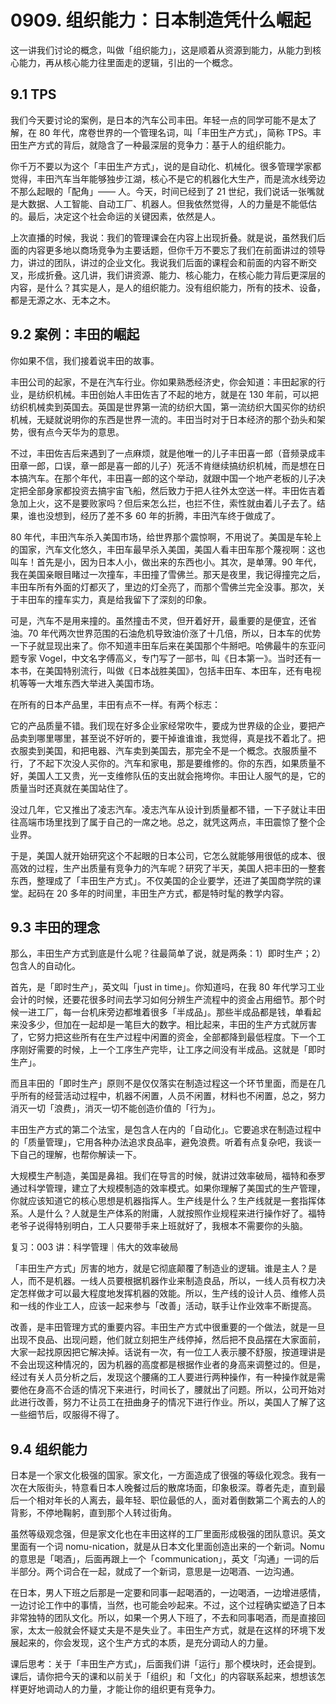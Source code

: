 # 0909. 组织能力：日本制造凭什么崛起

这一讲我们讨论的概念，叫做「组织能力」，这是顺着从资源到能力，从能力到核心能力，再从核心能力往里面走的逻辑，引出的一个概念。

## 9.1 TPS

我们今天要讨论的案例，是日本的汽车公司丰田。年轻一点的同学可能不是太了解，在 80 年代，席卷世界的一个管理名词，叫「丰田生产方式」，简称 TPS。丰田生产方式的背后，就隐含了一种最深层的竞争力：基于人的组织能力。

你千万不要以为这个「丰田生产方式」，说的是自动化、机械化。很多管理学家都觉得，丰田汽车当年能够独步江湖，核心不是它的机器化大生产，而是流水线旁边不那么起眼的「配角」—— 人。今天，时间已经到了 21 世纪，我们说话一张嘴就是大数据、人工智能、自动工厂、机器人。但我依然觉得，人的力量是不能低估的。最后，决定这个社会命运的关键因素，依然是人。

上次直播的时候，我说：我们的管理课会在内容上出现折叠。就是说，虽然我们后面的内容更多地以商场竞争为主要话题，但你千万不要忘了我们在前面讲过的领导力，讲过的团队，讲过的企业文化。我说我们后面的课程会和前面的内容不断交叉，形成折叠。这几讲，我们讲资源、能力、核心能力，在核心能力背后更深层的内容，是什么？其实是人，是人的组织能力。没有组织能力，所有的技术、设备，都是无源之水、无本之木。

## 9.2 案例：丰田的崛起

你如果不信，我们接着说丰田的故事。

丰田公司的起家，不是在汽车行业。你如果熟悉经济史，你会知道：丰田起家的行业，是纺织机械。丰田创始人丰田佐吉了不起的地方，就是在 130 年前，可以把纺织机械卖到英国去。英国是世界第一流的纺织大国，第一流纺织大国买你的纺织机械，无疑就说明你的东西是世界一流的。丰田当时对于日本经济的那个劲头和架势，很有点今天华为的意思。

不过，丰田佐吉后来遇到了一点麻烦，就是他唯一的儿子丰田喜一郎（音频录成丰田章一郎，口误，章一郎是喜一郎的儿子）死活不肯继续搞纺织机械，而是想在日本搞汽车。在那个年代，丰田喜一郎的这个举动，就跟中国一个地产老板的儿子决定把全部身家都投资去搞宇宙飞船，然后致力于把人往外太空送一样。丰田佐吉着急加上火，这不是要败家吗？但后来怎么拦，也拦不住，索性就由着儿子去了。结果，谁也没想到，经历了差不多 60 年的折腾，丰田汽车终于做成了。

80 年代，丰田汽车杀入美国市场，给世界那个震惊啊，不用说了。美国是车轮上的国家，汽车文化悠久，丰田车最早杀入美国，美国人看丰田车那个蔑视啊：这也叫车！首先是小，因为日本人小，做出来的东西也小。其次，是单薄。90 年代，我在美国亲眼目睹过一次撞车，丰田撞了雪佛兰。那天是夜里，我记得撞完之后，丰田车所有外面的灯都灭了，里边的灯全亮了，而那个雪佛兰完全没事。那次，关于丰田车的撞车实力，真是给我留下了深刻的印象。

可是，汽车不是用来撞的。虽然撞击不灵，但开着好开，最重要的是便宜，还省油。70 年代两次世界范围的石油危机导致油价涨了十几倍，所以，日本车的优势一下子就显现出来了。你不知道丰田车后来在美国那个牛掰吧。哈佛最牛的东亚问题专家 Vogel，中文名字傅高义，专门写了一部书，叫《日本第一》。当时还有一本书，在美国特别流行，叫做《日本战胜美国》，包括丰田车、本田车，还有电视机等等一大堆东西大举进入美国市场。

在所有的日本产品里，丰田有点不一样。有两个标志：

它的产品质量不错。我们现在好多企业家经常吹牛，要成为世界级的企业，要把产品卖到哪里哪里，甚至说不好听的，要干掉谁谁谁，我觉得，真是找不着北了。把衣服卖到美国，和把电器、汽车卖到美国去，那完全不是一个概念。衣服质量不行，了不起下次没人买你的。汽车和家电，那是要维修的。你的东西，如果质量不好，美国人工又贵，光一支维修队伍的支出就会拖垮你。丰田让人服气的是，它的质量当时还真就在美国站住了。

没过几年，它又推出了凌志汽车。凌志汽车从设计到质量都不错，一下子就让丰田往高端市场里找到了属于自己的一席之地。总之，就凭这两点，丰田震惊了整个企业界。

于是，美国人就开始研究这个不起眼的日本公司，它怎么就能够用很低的成本、很高效的过程，生产出质量有竞争力的汽车呢？研究了半天，美国人把丰田的一整套东西，整理成了「丰田生产方式」。不仅美国的企业要学，还进了美国商学院的课堂。起码在 20 多年的时间里，丰田生产方式，都是特时髦的教学内容。

## 9.3 丰田的理念

那么，丰田生产方式到底是什么呢？往最简单了说，就是两条：1）即时生产；2）包含人的自动化。

首先，是「即时生产」，英文叫「just in time」。你知道吗，在我 80 年代学习工业会计的时候，还要花很多时间去学习如何分辨生产流程中的资金占用细节。那个时候一进工厂，每一台机床旁边都堆着很多「半成品」。那些半成品都是钱，单看起来没多少，但加在一起却是一笔巨大的数字。相比起来，丰田的生产方式就厉害了，它努力把这些所有在生产过程中闲置的资金，全部都降到最低程度。下一个工序刚好需要的时候，上一个工序生产完毕，让工序之间没有半成品。这就是「即时生产」。

而且丰田的「即时生产」原则不是仅仅落实在制造过程这一个环节里面，而是在几乎所有的经营活动过程中，机器不闲置，人员不闲置，材料也不闲置，总之，努力消灭一切「浪费」，消灭一切不能创造价值的「行为」。

丰田生产方式的第二个法宝，是包含人在内的「自动化」。它要追求在制造过程中的「质量管理」，它用各种办法追求良品率，避免浪费。听着有点复杂吧，我谈一下自己的理解，也帮你解读一下。

大规模生产制造，美国是鼻祖。我们在导言的时候，就讲过效率破局，福特和泰罗通过科学管理，建立了大规模制造的效率模式。如果你理解了美国式的生产管理，你就应该知道它的核心思想是机器指挥人。生产线是什么？生产线就是一套指挥体系。人是什么？人就是生产体系的附庸，人就按照作业规程来进行操作好了。福特老爷子说得特别明白，工人只要带手来上班就好了，我根本不需要你的头脑。

复习：003 讲：科学管理｜伟大的效率破局

「丰田生产方式」厉害的地方，就是它彻底颠覆了制造业的逻辑。谁是主人？是人，而不是机器。一线人员要根据机器作业来制造良品，所以，一线人员有权力决定怎样做才可以最大程度地发挥机器的效能。所以，生产线的设计人员、维修人员和一线的作业工人，应该一起来参与「改善」活动，联手让作业效率不断提高。

改善，是丰田管理方式的重要内容。丰田生产方式中很重要的一个做法，就是一旦出现不良品、出现问题，他们就立刻把生产线停掉，然后把不良品摆在大家面前，大家一起找原因把它解决掉。话说有一次，有一位工人表示腰不舒服，按道理讲是不会出现这种情况的，因为机器的高度都是根据作业者的身高来调整过的。但是，经过有关人员分析之后，发现这个腰痛的工人要进行两种操作，有一种操作就是需要他在身高不合适的情况下来进行，时间长了，腰就出了问题。所以，公司开始对此进行改善，努力不让员工在扭曲身子的情况下进行作业。所以，美国人了解了这一些细节后，叹服得不得了。

## 9.4 组织能力

日本是一个家文化极强的国家。家文化，一方面造成了很强的等级化观念。我有一次在大阪街头，特意看日本人晚餐过后的散席场面，印象极深。尊者先走，直到最后一个相对年长的人离去，最年轻、职位最低的人，面对着倒数第二个离去的人的背影，不停地鞠躬，直到那个人转过街角。

虽然等级观念强，但是家文化也在丰田这样的工厂里面形成极强的团队意识。英文里面有一个词 nomu-nication，就是从日本文化里面创造出来的一个新词。Nomu 的意思是「喝酒」，后面再跟上一个「communication」，英文「沟通」一词的后半部分。两个词合在一起，就成了一个新词，意思是一边喝酒、一边沟通。

在日本，男人下班之后那是一定要和同事一起喝酒的，一边喝酒，一边增进感情，一边讨论工作中的事情，当然，也可能会吵起来。不过，这个过程确实塑造了日本非常独特的团队文化。所以，如果一个男人下班了，不去和同事喝酒，而是直接回家，太太一般就会怀疑丈夫是不是失业了。丰田生产方式，就是在这样的环境下发展起来的，你会发现，这个生产方式的本质，是充分调动人的力量。

课后思考：关于「丰田生产方式」，后面我们讲「运行」那个模块时，还会提到。课后，请你把今天的课和以前关于「组织」和「文化」的内容联系起来，想想该怎样更好地调动人的力量，才能让你的组织更有竞争力。